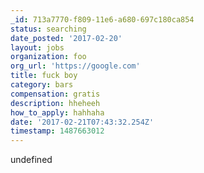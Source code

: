```yaml
---
_id: 713a7770-f809-11e6-a680-697c180ca854
status: searching
date_posted: '2017-02-20'
layout: jobs
organization: foo
org_url: 'https://google.com'
title: fuck boy
category: bars
compensation: gratis
description: hheheeh
how_to_apply: hahhaha
date: '2017-02-21T07:43:32.254Z'
timestamp: 1487663012
---
```

undefined
